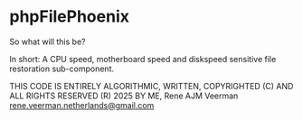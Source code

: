 # phpFilePhoenix

So what will this be?

In short:
A CPU speed, motherboard speed and diskspeed sensitive file restoration sub-component.

THIS CODE IS ENTIRELY ALGORITHMIC, WRITTEN, COPYRIGHTED (C) AND ALL RIGHTS RESERVED (R) 2025 BY ME, Rene AJM Veerman <rene.veerman.netherlands@gmail.com>
